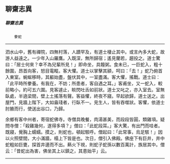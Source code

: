 

## 聊齋志異

##### 聊齋志異
　　`豢蛇`

* * *

泗水山中，舊有禪院，四無村落，人蹟罕及，有道士棲止其中。或言內多大蛇，故游人益遠之。一少年入山羅鷹。入既深，無所歸宿；遙見蘭若，趨投之。道士驚曰：「居士何來？幸不為兒輩所見！」即命坐，具饘粥。食未已，一巨蛇入，粗十餘圍，昂首向客，怒目電瞛。客大懼。道士以掌擊其額，呵曰：「去！」蛇乃俯首入東室。蜿蜒移時，其軀始盡，盤伏其中，一室盡滿。客大懼，搖戰。道士曰：「此平時所豢養。有我在，不妨；所患者，客自遇之耳。」客甫坐，又一蛇入，較前略小，約可五六圍。見客遽止，睒閃吐舌如前狀。道士又叱之，亦入室去。室無臥處，半遶梁間，壁上土搖落有聲。客益懼，終夜不寢。早起欲歸，道士送之。出屋門，見牆上階下，大如盎琖者，行臥不一。見生人，皆有吞噬狀。客懼，依道士肘腋而行，使送出谷口，乃歸。

余鄉有客中州者，寄宿蛇佛寺。寺僧具晚餐，肉湯甚美，而段段皆圓，類雞項。疑問寺僧：「殺雞幾何，遂得多項？」僧曰：「此蛇段耳。」客大驚，有出門而哇者。既寢，覺胸上蠕蠕。摸之，則蛇也，頓起駭呼。僧起曰：「此常事，烏足駭！」因以火照壁間，大小滿牆，榻上下皆是也。次日，僧引入佛殿。佛座下有巨井，井中蛇粗如巨甕，探首井邊而不出。爇火下視，則蛇子蛇孫以數百萬計，族居其中。僧云：「昔蛇出為害，佛坐其上以鎮之，其患始平」云。

* * *

